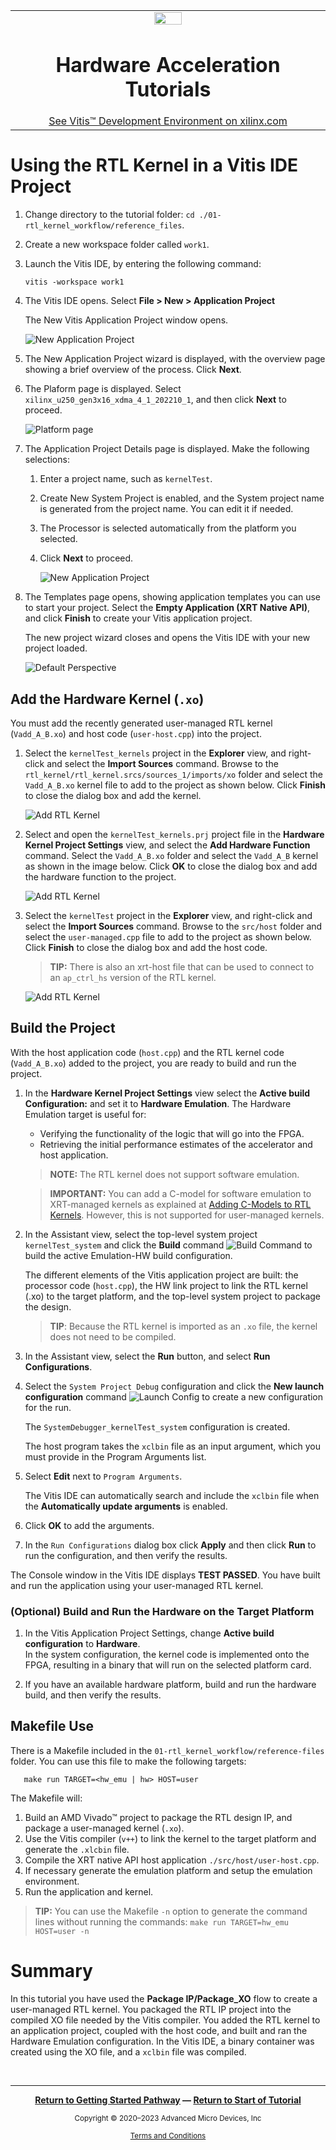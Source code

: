 <table class="sphinxhide" width="100%">
 <tr width="100%">
    <td align="center"><img src="https://raw.githubusercontent.com/Xilinx/Image-Collateral/main/xilinx-logo.png" width="30%"/><h1>Hardware Acceleration Tutorials</h1>
    <a href="https://www.xilinx.com/products/design-tools/vitis.html">See Vitis™ Development Environment on xilinx.com</a>
    </td>
 </tr>
</table>

# Using the RTL Kernel in a Vitis IDE Project

1. Change directory to the tutorial folder: `cd ./01-rtl_kernel_workflow/reference_files`.

2. Create a new workspace folder called `work1`.

3. Launch the Vitis IDE, by entering the following command:

   ```
   vitis -workspace work1
   ```

4. The Vitis IDE opens. Select **File > New > Application Project**

   The New Vitis Application Project window opens.  

   ![New Application Project](images/rtl_kernel-new_application_project.png)

5. The New Application Project wizard is displayed, with the overview page showing a brief overview of the process. Click **Next**.

6. The Plaform page is displayed. Select `xilinx_u250_gen3x16_xdma_4_1_202210_1`, and then click **Next** to proceed.

   ![Platform page](images/rtl_kernel-platform_page.png)

7. The Application Project Details page is displayed. Make the following selections:  

   1. Enter a project name, such as `kernelTest`.  
   2. Create New System Project is enabled, and the System project name is generated from the project name. You can edit it if needed.
   3. The Processor is selected automatically from the platform you selected.
   4. Click **Next** to proceed.  

      ![New Application Project](images/rtl_kernel-details_page.png)

8. The Templates page opens, showing application templates you can use to start your project. Select the **Empty Application (XRT Native API)**, and click **Finish** to create your Vitis application project.  

      The new project wizard closes and opens the Vitis IDE with your new project loaded.

   ![Default Perspective](images/rtl_kernel-default_perspective.png)

## Add the Hardware Kernel (`.xo`)

You must add the recently generated user-managed RTL kernel (`Vadd_A_B.xo`) and host code (`user-host.cpp`) into the project.

1. Select the `kernelTest_kernels` project in the **Explorer** view, and right-click and select the **Import Sources** command. Browse to the  `rtl_kernel/rtl_kernel.srcs/sources_1/imports/xo` folder and select the `Vadd_A_B.xo` kernel file to add to the project as shown below. Click **Finish** to close the dialog box and add the kernel.

   ![Add RTL Kernel](images/add_rtl_kernel.png)

2. Select and open the `kernelTest_kernels.prj` project file in the **Hardware Kernel Project Settings** view, and select the **Add Hardware Function** command. Select the  `Vadd_A_B.xo` folder and select the `Vadd_A_B` kernel as shown in the image below. Click **OK** to close the dialog box and add the hardware function to the project.

   ![Add RTL Kernel](images/add_rtl_kernel-hw-function.png)

3. Select the `kernelTest` project in the **Explorer** view, and right-click and select the **Import Sources** command. Browse to the  `src/host` folder and select the `user-managed.cpp` file to add to the project as shown below. Click **Finish** to close the dialog box and add the host code.

      >**TIP:** There is also an xrt-host file that can be used to connect to an `ap_ctrl_hs` version of the RTL kernel.

      ![Add RTL Kernel](images/add_rtl_kernel-host.png)

## Build the Project

With the host application code (`host.cpp`) and the RTL kernel code (`Vadd_A_B.xo`) added to the project, you are ready to build and run the project.

1. In the **Hardware Kernel Project Settings** view select the **Active build Configuration:** and set it to **Hardware Emulation**. The Hardware Emulation target is useful for:
   - Verifying the functionality of the logic that will go into the FPGA.
   - Retrieving the initial performance estimates of the accelerator and host application.

    >**NOTE:** The RTL kernel does not support software emulation.

   >**IMPORTANT:** You can add a C-model for software emulation to XRT-managed kernels as explained at [Adding C-Models to RTL Kernels](https://docs.xilinx.com/r/en-US/ug1393-vitis-application-acceleration/Adding-C-Models-to-RTL-Kernels). However, this is not supported for user-managed kernels.

2. In the Assistant view, select the top-level system project `kernelTest_system` and click the **Build** command ![Build Command](./images/icon_build.png) to build the active Emulation-HW build configuration.

   The different elements of the Vitis application project are built: the processor code (`host.cpp`), the HW link project to link the RTL kernel (.xo) to the target platform, and the top-level system project to package the design.

    >**TIP**: Because the RTL kernel is imported as an `.xo` file, the kernel does not need to be compiled.  

3. In the Assistant view, select the **Run** button, and select **Run Configurations**.

4. Select the `System Project Debug` configuration and click the **New launch configuration** command ![Launch Config](./images/icon-new-launch-config.png) to create a new configuration for the run.

   The `SystemDebugger_kernelTest_system` configuration is created.

   The host program takes the `xclbin` file as an input argument, which you must provide in the Program Arguments list.

5. Select **Edit** next to `Program Arguments`.

   The Vitis IDE can automatically search and include the `xclbin` file when the **Automatically update arguments** is enabled.

6. Click **OK** to add the arguments.

7. In the `Run Configurations` dialog box click **Apply** and then click **Run** to run the configuration, and then verify the results.

The Console window in the Vitis IDE displays **TEST PASSED**. You have built and run the application using your user-managed RTL kernel.

### (Optional) Build and Run the Hardware on the Target Platform

1. In the Vitis Application Project Settings, change **Active build configuration** to **Hardware**.  
In the system configuration, the kernel code is implemented onto the FPGA, resulting in a binary that will run on the selected platform card.  

2. If you have an available hardware platform, build and run the hardware build, and then verify the results.

## Makefile Use

There is a Makefile included in the `01-rtl_kernel_workflow/reference-files` folder. You can use this file to make the following targets:

```
   make run TARGET=<hw_emu | hw> HOST=user
```

The Makefile will:

1. Build an AMD Vivado™ project to package the RTL design IP, and package a user-managed kernel (`.xo`).
2. Use the Vitis compiler (`v++`) to link the kernel to the target platform and generate the `.xlcbin` file.
3. Compile the XRT native API host application `./src/host/user-host.cpp`.
4. If necessary generate the emulation platform and setup the emulation environment.
5. Run the application and kernel.

>**TIP:** You can use the Makefile `-n` option to generate the command lines without running the commands: `make run TARGET=hw_emu HOST=user -n`

# Summary

In this tutorial you have used the **Package IP/Package_XO** flow to create a user-managed RTL kernel. You packaged the RTL IP project into the compiled XO file needed by the Vitis compiler. You added the RTL kernel to an application project, coupled with the host code, and built and ran the Hardware Emulation configuration.  In the Vitis IDE, a binary container was created using the XO file, and a `xclbin` file was compiled.

</br>
<hr/>
<p align="center" class="sphinxhide"><b><a href="/README.md">Return to Getting Started Pathway</a> — <a href="./README.md">Return to Start of Tutorial</a></b></p>


<p class="sphinxhide" align="center"><sub>Copyright © 2020–2023 Advanced Micro Devices, Inc</sub></p>

<p class="sphinxhide" align="center"><sup><a href="https://www.amd.com/en/corporate/copyright">Terms and Conditions</a></sup></p>
